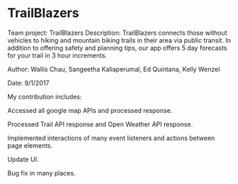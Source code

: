 # TrailBlazers
Team project: TrailBlazers
Description:  TrailBlazers connects those without vehicles to hiking and mountain biking trails in their area via public transit. In addition to offering safety and planning tips, our app offers 5 day forecasts for your trail in 3 hour increments. 

Author: Wallis Chau, Sangeetha Kaliaperumal, Ed Quintana, Kelly Wenzel

Date: 9/1/2017

My contribution includes: 

  Accessed all google map APIs and processed response.
  
  Processed Trail API response and Open Weather API response.
  
  Implemented interactions of many event listeners and actions between page elements.
  
  Update UI.
  
  Bug fix in many places.

